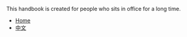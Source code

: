 This handbook is created for people who sits in office for a long time.

- [Home](https://termi.org/)
- [中文](https://termi.org/zh_CN.html)
